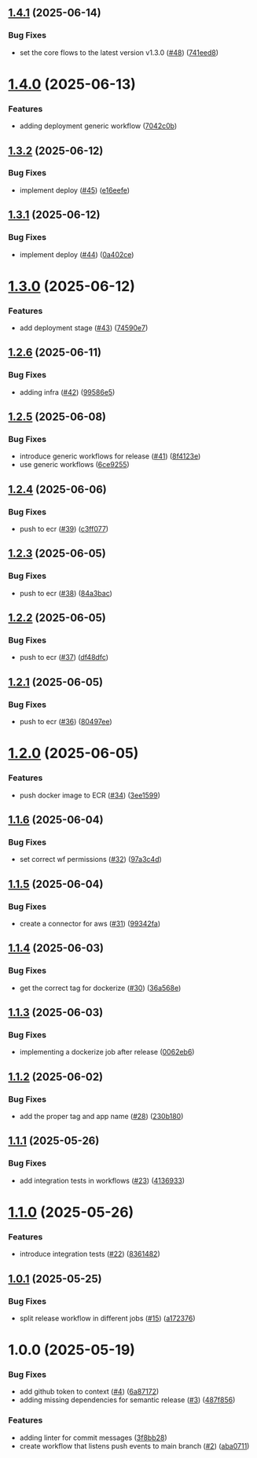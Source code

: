 ## [1.4.1](https://github.com/mcsides/std-onboarding-api/compare/v1.4.0...v1.4.1) (2025-06-14)


### Bug Fixes

* set the core flows to the latest version v1.3.0 ([#48](https://github.com/mcsides/std-onboarding-api/issues/48)) ([741eed8](https://github.com/mcsides/std-onboarding-api/commit/741eed8afe981dc72e924caf4780b326fe4074d3))

# [1.4.0](https://github.com/mcsides/std-onboarding-api/compare/v1.3.2...v1.4.0) (2025-06-13)


### Features

* adding deployment generic workflow ([7042c0b](https://github.com/mcsides/std-onboarding-api/commit/7042c0bc48208b81e8b5307bfee9a103eda2d64e))

## [1.3.2](https://github.com/mcsides/std-onboarding-api/compare/v1.3.1...v1.3.2) (2025-06-12)


### Bug Fixes

* implement deploy ([#45](https://github.com/mcsides/std-onboarding-api/issues/45)) ([e16eefe](https://github.com/mcsides/std-onboarding-api/commit/e16eefe15301a375112772b44e4c353dde23ebec))

## [1.3.1](https://github.com/mcsides/std-onboarding-api/compare/v1.3.0...v1.3.1) (2025-06-12)


### Bug Fixes

* implement deploy ([#44](https://github.com/mcsides/std-onboarding-api/issues/44)) ([0a402ce](https://github.com/mcsides/std-onboarding-api/commit/0a402cef21582fb92fa10f4a56306795769b9199))

# [1.3.0](https://github.com/mcsides/std-onboarding-api/compare/v1.2.6...v1.3.0) (2025-06-12)


### Features

* add deployment stage ([#43](https://github.com/mcsides/std-onboarding-api/issues/43)) ([74590e7](https://github.com/mcsides/std-onboarding-api/commit/74590e7a6b7b427eb868807a2ff017fe9968220e))

## [1.2.6](https://github.com/mcsides/std-onboarding-api/compare/v1.2.5...v1.2.6) (2025-06-11)


### Bug Fixes

* adding infra ([#42](https://github.com/mcsides/std-onboarding-api/issues/42)) ([99586e5](https://github.com/mcsides/std-onboarding-api/commit/99586e5ff1b637d59a98ad6b9e36fd2ca45ce1af))

## [1.2.5](https://github.com/mcsides/std-onboarding-api/compare/v1.2.4...v1.2.5) (2025-06-08)


### Bug Fixes

* introduce generic workflows for release ([#41](https://github.com/mcsides/std-onboarding-api/issues/41)) ([8f4123e](https://github.com/mcsides/std-onboarding-api/commit/8f4123ebe42676185bf9ad1c585e2d783fce9f29))
* use generic workflows ([6ce9255](https://github.com/mcsides/std-onboarding-api/commit/6ce92552935922b1fb5b157215c271ac00f3994a))

## [1.2.4](https://github.com/mcsides/std-onboarding-api/compare/v1.2.3...v1.2.4) (2025-06-06)


### Bug Fixes

* push to ecr ([#39](https://github.com/mcsides/std-onboarding-api/issues/39)) ([c3ff077](https://github.com/mcsides/std-onboarding-api/commit/c3ff077e552de8db157a9195c23e52d125d04a28))

## [1.2.3](https://github.com/mcsides/std-onboarding-api/compare/v1.2.2...v1.2.3) (2025-06-05)


### Bug Fixes

* push to ecr ([#38](https://github.com/mcsides/std-onboarding-api/issues/38)) ([84a3bac](https://github.com/mcsides/std-onboarding-api/commit/84a3bac932e74a52551f0a3079ed127ced579242))

## [1.2.2](https://github.com/mcsides/std-onboarding-api/compare/v1.2.1...v1.2.2) (2025-06-05)


### Bug Fixes

* push to ecr ([#37](https://github.com/mcsides/std-onboarding-api/issues/37)) ([df48dfc](https://github.com/mcsides/std-onboarding-api/commit/df48dfc2596c4919b813cc857e28aba2541c8dfa))

## [1.2.1](https://github.com/mcsides/std-onboarding-api/compare/v1.2.0...v1.2.1) (2025-06-05)


### Bug Fixes

* push to ecr ([#36](https://github.com/mcsides/std-onboarding-api/issues/36)) ([80497ee](https://github.com/mcsides/std-onboarding-api/commit/80497ee6c51bd4126942d13056113ee9d5bf5a7b))

# [1.2.0](https://github.com/mcsides/std-onboarding-api/compare/v1.1.6...v1.2.0) (2025-06-05)


### Features

* push docker image to ECR ([#34](https://github.com/mcsides/std-onboarding-api/issues/34)) ([3ee1599](https://github.com/mcsides/std-onboarding-api/commit/3ee15997a1501ea3e74c2fad312673eb01db9f33))

## [1.1.6](https://github.com/mcsides/std-onboarding-api/compare/v1.1.5...v1.1.6) (2025-06-04)


### Bug Fixes

* set correct wf permissions ([#32](https://github.com/mcsides/std-onboarding-api/issues/32)) ([97a3c4d](https://github.com/mcsides/std-onboarding-api/commit/97a3c4d0efa6f64cefe9a0ab10073eb2f3c4b53c))

## [1.1.5](https://github.com/mcsides/std-onboarding-api/compare/v1.1.4...v1.1.5) (2025-06-04)


### Bug Fixes

* create a connector for aws ([#31](https://github.com/mcsides/std-onboarding-api/issues/31)) ([99342fa](https://github.com/mcsides/std-onboarding-api/commit/99342faee4cdcedf779e0f64babc4510e12c0cfb))

## [1.1.4](https://github.com/mcsides/std-onboarding-api/compare/v1.1.3...v1.1.4) (2025-06-03)


### Bug Fixes

* get the correct tag for dockerize ([#30](https://github.com/mcsides/std-onboarding-api/issues/30)) ([36a568e](https://github.com/mcsides/std-onboarding-api/commit/36a568e789cbd4f7433fb0766c571e37077606f9))

## [1.1.3](https://github.com/mcsides/std-onboarding-api/compare/v1.1.2...v1.1.3) (2025-06-03)


### Bug Fixes

* implementing a dockerize job after release ([0062eb6](https://github.com/mcsides/std-onboarding-api/commit/0062eb6d638b86f06021a4680ed4dbe594c2843c))

## [1.1.2](https://github.com/mcsides/std-onboarding-api/compare/v1.1.1...v1.1.2) (2025-06-02)


### Bug Fixes

* add the proper tag and app name ([#28](https://github.com/mcsides/std-onboarding-api/issues/28)) ([230b180](https://github.com/mcsides/std-onboarding-api/commit/230b18043b23a1fb4afe5df19ad2573ccc3fe485))

## [1.1.1](https://github.com/mcsides/std-onboarding-api/compare/v1.1.0...v1.1.1) (2025-05-26)


### Bug Fixes

* add integration tests in workflows ([#23](https://github.com/mcsides/std-onboarding-api/issues/23)) ([4136933](https://github.com/mcsides/std-onboarding-api/commit/41369339a5a36b52812f7d416a091f729ee8c9d0))

# [1.1.0](https://github.com/mcsides/std-onboarding-api/compare/v1.0.1...v1.1.0) (2025-05-26)


### Features

* introduce integration tests ([#22](https://github.com/mcsides/std-onboarding-api/issues/22)) ([8361482](https://github.com/mcsides/std-onboarding-api/commit/83614828723cc532c51e5a3cf8b2d85c079dcfd4))

## [1.0.1](https://github.com/mcsides/std-onboarding-api/compare/v1.0.0...v1.0.1) (2025-05-25)


### Bug Fixes

* split release workflow in different jobs ([#15](https://github.com/mcsides/std-onboarding-api/issues/15)) ([a172376](https://github.com/mcsides/std-onboarding-api/commit/a1723761de74031eb1ada7d57830dcf4f688072e))

# 1.0.0 (2025-05-19)


### Bug Fixes

* add github token to context ([#4](https://github.com/mcsides/onboarding-svc/issues/4)) ([6a87172](https://github.com/mcsides/onboarding-svc/commit/6a87172af7ed5e00342d9a8e445611fa4ba03dfd))
* adding missing dependencies for semantic release ([#3](https://github.com/mcsides/onboarding-svc/issues/3)) ([487f856](https://github.com/mcsides/onboarding-svc/commit/487f856fe56279e10b72a2bd2cd3f605d1055ffe))


### Features

* adding linter for commit messages ([3f8bb28](https://github.com/mcsides/onboarding-svc/commit/3f8bb289fe3118071aebfdc1c2051a2772504f59))
* create workflow that listens push events to main branch ([#2](https://github.com/mcsides/onboarding-svc/issues/2)) ([aba0711](https://github.com/mcsides/onboarding-svc/commit/aba0711385f341dd8cbe232b6a270b2a5074beb7))
